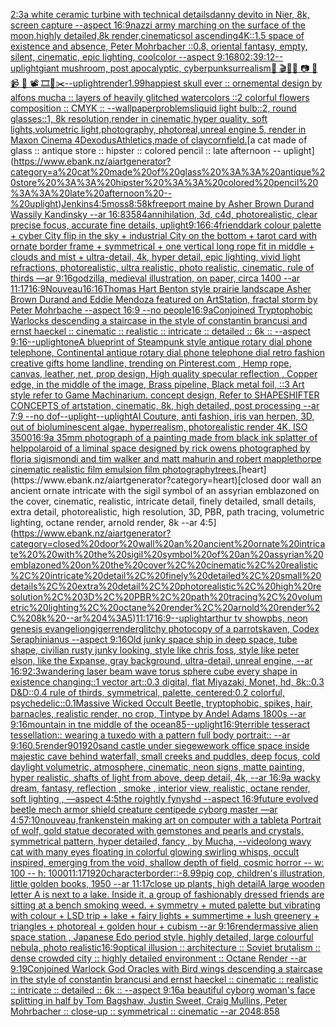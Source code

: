 [2:3](https://www.ebank.nz/aiartgenerator?category=2%3A3)[a white ceramic turbine with technical details](https://www.ebank.nz/aiartgenerator?category=a%20white%20ceramic%20turbine%20with%20technical%20details)[danny devito in Nier, 8k, screen capture --aspect 16:9](https://www.ebank.nz/aiartgenerator?category=danny%20devito%20in%20Nier%2C%208k%2C%20screen%20capture%20--aspect%2016%3A9)[nazzi army marching on the surface of the moon,highly detailed,8k render,cinematic](https://www.ebank.nz/aiartgenerator?category=nazzi%20army%20marching%20on%20the%20surface%20of%20the%20moon%2Chighly%20detailed%2C8k%20render%2Ccinematic)[sol ascending](https://www.ebank.nz/aiartgenerator?category=sol%20ascending)[4K](https://www.ebank.nz/aiartgenerator?category=4K)[::1.5 space of existence and absence, Peter Mohrbacher ::0.8, oriental fantasy, empty, silent, cinematic, epic lighting, coolcolor --aspect 9:16](https://www.ebank.nz/aiartgenerator?category=%3A%3A1.5%20space%20of%20existence%20and%20absence%2C%20Peter%20Mohrbacher%20%3A%3A0.8%2C%20oriental%20fantasy%2C%20empty%2C%20silent%2C%20cinematic%2C%20epic%20lighting%2C%20coolcolor%20--aspect%209%3A16)[80](https://www.ebank.nz/aiartgenerator?category=80)[2:3](https://www.ebank.nz/aiartgenerator?category=2%3A3)[9:12](https://www.ebank.nz/aiartgenerator?category=9%3A12)[--uplight](https://www.ebank.nz/aiartgenerator?category=--uplight)[giant mushroom, post apocalyptic, cyberpunk](https://www.ebank.nz/aiartgenerator?category=giant%20mushroom%2C%20post%20apocalyptic%2C%20cyberpunk)[surrealism](https://www.ebank.nz/aiartgenerator?category=surrealism)[🎨 🎬🌈📼 📷 📸 📹 🎥 📽 🎞🧬✂️](https://www.ebank.nz/aiartgenerator?category=%F0%9F%8E%A8%20%F0%9F%8E%AC%F0%9F%8C%88%F0%9F%93%BC%20%F0%9F%93%B7%20%F0%9F%93%B8%20%F0%9F%93%B9%20%F0%9F%8E%A5%20%F0%9F%93%BD%20%F0%9F%8E%9E%F0%9F%A7%AC%E2%9C%82%EF%B8%8F)[--uplight](https://www.ebank.nz/aiartgenerator?category=--uplight)[render](https://www.ebank.nz/aiartgenerator?category=render)[1.99](https://www.ebank.nz/aiartgenerator?category=1.99)[happiest skull ever :: ornemental design by alfons mucha :: layers of heavily glitched watercolors ::2 colorful flowers composition :: CMYK :: --wallpaper](https://www.ebank.nz/aiartgenerator?category=happiest%20skull%20ever%20%3A%3A%20ornemental%20design%20by%20alfons%20mucha%20%3A%3A%20layers%20of%20heavily%20glitched%20watercolors%20%3A%3A2%20colorful%20flowers%20composition%20%3A%3A%20CMYK%20%3A%3A%20--wallpaper)[problems](https://www.ebank.nz/aiartgenerator?category=problems)[liquid light bulb::2, round glasses::1, 8k resolution,render in cinematic,hyper quality, soft lights,volumetric light,photography, photoreal,unreal engine 5, render in Maxon Cinema 4D](https://www.ebank.nz/aiartgenerator?category=liquid%20light%20bulb%3A%3A2%2C%20round%20glasses%3A%3A1%2C%208k%20resolution%2Crender%20in%20cinematic%2Chyper%20quality%2C%20soft%20lights%2Cvolumetric%20light%2Cphotography%2C%20photoreal%2Cunreal%20engine%205%2C%20render%20in%20Maxon%20Cinema%204D)[exodus](https://www.ebank.nz/aiartgenerator?category=exodus)[Athletics,made of clay](https://www.ebank.nz/aiartgenerator?category=Athletics%2Cmade%20of%20clay)[cornfield.](https://www.ebank.nz/aiartgenerator?category=cornfield.)[a cat made of glass :: antique store :: hipster :: colored pencil :: late afternoon -- uplight](https://www.ebank.nz/aiartgenerator?category=a%20cat%20made%20of%20glass%20%3A%3A%20antique%20store%20%3A%3A%20hipster%20%3A%3A%20colored%20pencil%20%3A%3A%20late%20afternoon%20--%20uplight)[Jenkins](https://www.ebank.nz/aiartgenerator?category=Jenkins)[4:5](https://www.ebank.nz/aiartgenerator?category=4%3A5)[moss](https://www.ebank.nz/aiartgenerator?category=moss)[8:5](https://www.ebank.nz/aiartgenerator?category=8%3A5)[8k](https://www.ebank.nz/aiartgenerator?category=8k)[freeport maine by Asher Brown Durand Wassily Kandinsky --ar 16:8](https://www.ebank.nz/aiartgenerator?category=freeport%20maine%20by%20Asher%20Brown%20Durand%20Wassily%20Kandinsky%20--ar%2016%3A8)[3584](https://www.ebank.nz/aiartgenerator?category=3584)[annihilation, 3d, c4d, photorealistic, clear precise focus, accurate fine details, uplight](https://www.ebank.nz/aiartgenerator?category=annihilation%2C%203d%2C%20c4d%2C%20photorealistic%2C%20clear%20precise%20focus%2C%20accurate%20fine%20details%2C%20uplight)[9:16](https://www.ebank.nz/aiartgenerator?category=9%3A16)[6:4](https://www.ebank.nz/aiartgenerator?category=6%3A4)[friend](https://www.ebank.nz/aiartgenerator?category=friend)[dark colour palette + cyber City flip in the sky + industrial City on the bottom + tarot card with ornate border frame + symmetrical + one vertical long rope fit in middle + clouds and mist + ultra-detail, 4k, hyper detail, epic lighting, vivid light refractions, photorealistic, ultra realistic, photo realistic, cinematic, rule of thirds —ar 9:16](https://www.ebank.nz/aiartgenerator?category=dark%20colour%20palette%20%2B%20cyber%20City%20flip%20in%20the%20sky%20%2B%20industrial%20City%20on%20the%20bottom%20%2B%20tarot%20card%20with%20ornate%20border%20frame%20%2B%20symmetrical%20%2B%20one%20vertical%20long%20rope%20fit%20in%20middle%20%2B%20clouds%20and%20mist%20%2B%20ultra-detail%2C%204k%2C%20hyper%20detail%2C%20epic%20lighting%2C%20vivid%20light%20refractions%2C%20photorealistic%2C%20ultra%20realistic%2C%20photo%20realistic%2C%20cinematic%2C%20rule%20of%20thirds%20%E2%80%94ar%209%3A16)[godzilla, medieval illustration, on paper, circa 1400 --ar 11:17](https://www.ebank.nz/aiartgenerator?category=godzilla%2C%20medieval%20illustration%2C%20on%20paper%2C%20circa%201400%20--ar%2011%3A17)[16:9](https://www.ebank.nz/aiartgenerator?category=16%3A9)[Nouveau](https://www.ebank.nz/aiartgenerator?category=Nouveau)[16:16](https://www.ebank.nz/aiartgenerator?category=16%3A16)[Thomas Hart Benton style  prairie landscape Asher Brown Durand and Eddie Mendoza featured on ArtStation, fractal storm by Peter Mohrbache --aspect 16:9 --no people](https://www.ebank.nz/aiartgenerator?category=Thomas%20Hart%20Benton%20style%20%20prairie%20landscape%20Asher%20Brown%20Durand%20and%20Eddie%20Mendoza%20featured%20on%20ArtStation%2C%20fractal%20storm%20by%20Peter%20Mohrbache%20--aspect%2016%3A9%20--no%20people)[16:9](https://www.ebank.nz/aiartgenerator?category=16%3A9)[a](https://www.ebank.nz/aiartgenerator?category=a)[Conjoined Tryptophobic Warlocks descending a staircase in the style of constantin brancusi and ernst haeckel :: cinematic :: realistic :: intricate :: detailed :: 6k :: --aspect 9:16](https://www.ebank.nz/aiartgenerator?category=Conjoined%20Tryptophobic%20Warlocks%20descending%20a%20staircase%20in%20the%20style%20of%20constantin%20brancusi%20and%20ernst%20haeckel%20%3A%3A%20cinematic%20%3A%3A%20realistic%20%3A%3A%20intricate%20%3A%3A%20detailed%20%3A%3A%206k%20%3A%3A%20--aspect%209%3A16)[--uplight](https://www.ebank.nz/aiartgenerator?category=--uplight)[one](https://www.ebank.nz/aiartgenerator?category=one)[A blueprint of Steampunk style antique rotary dial phone telephone,  Continental antique rotary dial phone telephone dial retro fashion creative gifts home landline, trending on Pinterest.com  , Hemp rope, canvas, leather, net, prop design, High quality specular reflection , Copper  edge, in the middle of the image, Brass pipeline,  Black metal foil,  ::3  Art style refer to Game Machinarium.  concept design, Refer to SHAPESHIFTER CONCEPTS  of artstation, cinematic,  8k, high detailed,  post processing    --ar 7:9   --no dof](https://www.ebank.nz/aiartgenerator?category=A%20blueprint%20of%20Steampunk%20style%20antique%20rotary%20dial%20phone%20telephone%2C%20%20Continental%20antique%20rotary%20dial%20phone%20telephone%20dial%20retro%20fashion%20creative%20gifts%20home%20landline%2C%20trending%20on%20Pinterest.com%20%20%2C%20Hemp%20rope%2C%20canvas%2C%20leather%2C%20net%2C%20prop%20design%2C%20High%20quality%20specular%20reflection%20%2C%20Copper%20%20edge%2C%20in%20the%20middle%20of%20the%20image%2C%20Brass%20pipeline%2C%20%20Black%20metal%20foil%2C%20%20%3A%3A3%20%20Art%20style%20refer%20to%20Game%20Machinarium.%20%20concept%20design%2C%20Refer%20to%20SHAPESHIFTER%20CONCEPTS%20%20of%20artstation%2C%20cinematic%2C%20%208k%2C%20high%20detailed%2C%20%20post%20processing%20%20%20%20--ar%207%3A9%20%20%20--no%20dof)[--uplight](https://www.ebank.nz/aiartgenerator?category=--uplight)[--uplight](https://www.ebank.nz/aiartgenerator?category=--uplight)[AI Couture, anti fashion, iris van herpen, 3D, out of bioluminescent algae, hyperrealism, photorealistic render 4K, ISO 3500](https://www.ebank.nz/aiartgenerator?category=AI%20Couture%2C%20anti%20fashion%2C%20iris%20van%20herpen%2C%203D%2C%20out%20of%20bioluminescent%20algae%2C%20hyperrealism%2C%20photorealistic%20render%204K%2C%20ISO%203500)[16:9](https://www.ebank.nz/aiartgenerator?category=16%3A9)[a 35mm photograph of a painting made from black ink splatter of help](https://www.ebank.nz/aiartgenerator?category=a%2035mm%20photograph%20of%20a%20painting%20made%20from%20black%20ink%20splatter%20of%20help)[polaroid of a liminal space designed by rick owens photographed by floria sigismondi and tim walker  and matt mahurin and robert mapplethorpe cinematic realistic film emulsion film photography](https://www.ebank.nz/aiartgenerator?category=polaroid%20of%20a%20liminal%20space%20designed%20by%20rick%20owens%20photographed%20by%20floria%20sigismondi%20and%20tim%20walker%20%20and%20matt%20mahurin%20and%20robert%20mapplethorpe%20cinematic%20realistic%20film%20emulsion%20film%20photography)[trees.](https://www.ebank.nz/aiartgenerator?category=trees.)[heart](https://www.ebank.nz/aiartgenerator?category=heart)[closed door wall an ancient ornate intricate  with the sigil symbol of an assyrian emblazoned on the cover, cinematic, realistic, intricate detail, finely detailed, small details, extra detail, photorealistic, high resolution, 3D, PBR, path tracing, volumetric lighting, octane render, arnold render, 8k --ar 4:5](https://www.ebank.nz/aiartgenerator?category=closed%20door%20wall%20an%20ancient%20ornate%20intricate%20%20with%20the%20sigil%20symbol%20of%20an%20assyrian%20emblazoned%20on%20the%20cover%2C%20cinematic%2C%20realistic%2C%20intricate%20detail%2C%20finely%20detailed%2C%20small%20details%2C%20extra%20detail%2C%20photorealistic%2C%20high%20resolution%2C%203D%2C%20PBR%2C%20path%20tracing%2C%20volumetric%20lighting%2C%20octane%20render%2C%20arnold%20render%2C%208k%20--ar%204%3A5)[11:17](https://www.ebank.nz/aiartgenerator?category=11%3A17)[16:9](https://www.ebank.nz/aiartgenerator?category=16%3A9)[--uplight](https://www.ebank.nz/aiartgenerator?category=--uplight)[arthur tv showpbs, neon genesis evangelion](https://www.ebank.nz/aiartgenerator?category=arthur%20tv%20showpbs%2C%20neon%20genesis%20evangelion)[giger](https://www.ebank.nz/aiartgenerator?category=giger)[render](https://www.ebank.nz/aiartgenerator?category=render)[glitchy photocopy of a parrot](https://www.ebank.nz/aiartgenerator?category=glitchy%20photocopy%20of%20a%20parrot)[skaven, Codex Seraphinianus --aspect 9:16](https://www.ebank.nz/aiartgenerator?category=skaven%2C%20Codex%20Seraphinianus%20--aspect%209%3A16)[Old junky space ship in deep space, tube shape, civilian rusty junky looking, style like chris foss, style like peter elson, like the Expanse, gray background, ultra-detail, unreal engine, --ar 16:9](https://www.ebank.nz/aiartgenerator?category=Old%20junky%20space%20ship%20in%20deep%20space%2C%20tube%20shape%2C%20civilian%20rusty%20junky%20looking%2C%20style%20like%20chris%20foss%2C%20style%20like%20peter%20elson%2C%20like%20the%20Expanse%2C%20gray%20background%2C%20ultra-detail%2C%20unreal%20engine%2C%20--ar%2016%3A9)[2:3](https://www.ebank.nz/aiartgenerator?category=2%3A3)[wandering laser beam wave torus sphere cube every shape in existence changing::1 vector art::0.3 digital, flat Miyazaki, Monet, hd, 8k::0.3 D&D::0.4 rule of thirds, symmetrical, palette, centered:0.2 colorful, psychedelic::0.1](https://www.ebank.nz/aiartgenerator?category=wandering%20laser%20beam%20wave%20torus%20sphere%20cube%20every%20shape%20in%20existence%20changing%3A%3A1%20vector%20art%3A%3A0.3%20digital%2C%20flat%20Miyazaki%2C%20Monet%2C%20hd%2C%208k%3A%3A0.3%20D%26D%3A%3A0.4%20rule%20of%20thirds%2C%20symmetrical%2C%20palette%2C%20centered%3A0.2%20colorful%2C%20psychedelic%3A%3A0.1)[Massive Wicked Occult Beetle, tryptophobic, spikes, hair, barnacles, realistic render, no crop, Tintype by Andel Adams 1800s --ar 9:16](https://www.ebank.nz/aiartgenerator?category=Massive%20Wicked%20Occult%20Beetle%2C%20tryptophobic%2C%20spikes%2C%20hair%2C%20barnacles%2C%20realistic%20render%2C%20no%20crop%2C%20Tintype%20by%20Andel%20Adams%201800s%20--ar%209%3A16)[mountain in tne middle of the ocean](https://www.ebank.nz/aiartgenerator?category=mountain%20in%20tne%20middle%20of%20the%20ocean)[85](https://www.ebank.nz/aiartgenerator?category=85)[--uplight](https://www.ebank.nz/aiartgenerator?category=--uplight)[16:9](https://www.ebank.nz/aiartgenerator?category=16%3A9)[terrible tesseract tessellation:: wearing a tuxedo with a pattern full body portrait:: --ar 9:16](https://www.ebank.nz/aiartgenerator?category=terrible%20tesseract%20tessellation%3A%3A%20wearing%20a%20tuxedo%20with%20a%20pattern%20full%20body%20portrait%3A%3A%20--ar%209%3A16)[0.5](https://www.ebank.nz/aiartgenerator?category=0.5)[render](https://www.ebank.nz/aiartgenerator?category=render)[90](https://www.ebank.nz/aiartgenerator?category=90)[1920](https://www.ebank.nz/aiartgenerator?category=1920)[sand castle under siege](https://www.ebank.nz/aiartgenerator?category=sand%20castle%20under%20siege)[wework office space inside majestic cave behind waterfall, small creeks and puddles, deep focus, cold daylight volumetric, atmosphere, cinematic, neon signs, matte painting, hyper realistic, shafts of light from above, deep detail, 4k, --ar 16:9](https://www.ebank.nz/aiartgenerator?category=wework%20office%20space%20inside%20majestic%20cave%20behind%20waterfall%2C%20small%20creeks%20and%20puddles%2C%20deep%20focus%2C%20cold%20daylight%20volumetric%2C%20atmosphere%2C%20cinematic%2C%20neon%20signs%2C%20matte%20painting%2C%20hyper%20realistic%2C%20shafts%20of%20light%20from%20above%2C%20deep%20detail%2C%204k%2C%20--ar%2016%3A9)[a wacky dream, fantasy, reflection , smoke , interior view, realistic, octane render, soft lighting , —aspect 4:5](https://www.ebank.nz/aiartgenerator?category=a%20wacky%20dream%2C%20fantasy%2C%20reflection%20%2C%20smoke%20%2C%20interior%20view%2C%20realistic%2C%20octane%20render%2C%20soft%20lighting%20%2C%20%E2%80%94aspect%204%3A5)[the roightly fynyshd --aspect 16:9](https://www.ebank.nz/aiartgenerator?category=the%20roightly%20fynyshd%20--aspect%2016%3A9)[future evolved beetle mech armor shield creature centipede cyborg master —ar 4:5](https://www.ebank.nz/aiartgenerator?category=future%20evolved%20beetle%20mech%20armor%20shield%20creature%20centipede%20cyborg%20master%20%E2%80%94ar%204%3A5)[7:10](https://www.ebank.nz/aiartgenerator?category=7%3A10)[nouveau,](https://www.ebank.nz/aiartgenerator?category=nouveau%2C)[frankenstein making art on computer with a tablet](https://www.ebank.nz/aiartgenerator?category=frankenstein%20making%20art%20on%20computer%20with%20a%20tablet)[a Portrait of wolf, gold statue decorated with gemstones and  pearls and crystals, symmetrical pattern, hyper detailed, fancy , by Mucha, --video](https://www.ebank.nz/aiartgenerator?category=a%20Portrait%20of%20wolf%2C%20gold%20statue%20decorated%20with%20gemstones%20and%20%20pearls%20and%20crystals%2C%20symmetrical%20pattern%2C%20hyper%20detailed%2C%20fancy%20%2C%20by%20Mucha%2C%20--video)[long wavy cat with many eyes floating in colorful glowing swirling whisps, occult inspired, emerging from the void, shallow depth of field, cosmic horror -- w: 100 -- h: 1000](https://www.ebank.nz/aiartgenerator?category=long%20wavy%20cat%20with%20many%20eyes%20floating%20in%20colorful%20glowing%20swirling%20whisps%2C%20occult%20inspired%2C%20emerging%20from%20the%20void%2C%20shallow%20depth%20of%20field%2C%20cosmic%20horror%20--%20w%3A%20100%20--%20h%3A%201000)[11:17](https://www.ebank.nz/aiartgenerator?category=11%3A17)[1920](https://www.ebank.nz/aiartgenerator?category=1920)[character](https://www.ebank.nz/aiartgenerator?category=character)[border::-8.99](https://www.ebank.nz/aiartgenerator?category=border%3A%3A-8.99)[pig cop, children's illustration, little golden books, 1950 --ar 11:17](https://www.ebank.nz/aiartgenerator?category=pig%20cop%2C%20children%27s%20illustration%2C%20little%20golden%20books%2C%201950%20--ar%2011%3A17)[close up plants, high detail](https://www.ebank.nz/aiartgenerator?category=close%20up%20plants%2C%20high%20detail)[A large wooden letter A is next to a lake. Inside it, a group of fashionably dressed friends are sitting at a bench smoking weed.  + symmetry + muted palette but vibrating with colour + LSD trip + lake + fairy lights + summertime + lush greenery + triangles + photoreal + golden hour + cubism --ar 9:16](https://www.ebank.nz/aiartgenerator?category=A%20large%20wooden%20letter%20A%20is%20next%20to%20a%20lake.%20Inside%20it%2C%20a%20group%20of%20fashionably%20dressed%20friends%20are%20sitting%20at%20a%20bench%20smoking%20weed.%20%20%2B%20symmetry%20%2B%20muted%20palette%20but%20vibrating%20with%20colour%20%2B%20LSD%20trip%20%2B%20lake%20%2B%20fairy%20lights%20%2B%20summertime%20%2B%20lush%20greenery%20%2B%20triangles%20%2B%20photoreal%20%2B%20golden%20hour%20%2B%20cubism%20--ar%209%3A16)[render](https://www.ebank.nz/aiartgenerator?category=render)[massive alien space station , Japanese Edo period style, highly detailed, large colourful nebula, photo realistic](https://www.ebank.nz/aiartgenerator?category=massive%20alien%20space%20station%20%2C%20Japanese%20Edo%20period%20style%2C%20highly%20detailed%2C%20large%20colourful%20nebula%2C%20photo%20realistic)[16:9](https://www.ebank.nz/aiartgenerator?category=16%3A9)[optical illusion ::  architecture :: Soviet brutalism :: dense crowded city :: highly detailed environment :: Octane Render --ar 9:19](https://www.ebank.nz/aiartgenerator?category=optical%20illusion%20%3A%3A%20%20architecture%20%3A%3A%20Soviet%20brutalism%20%3A%3A%20dense%20crowded%20city%20%3A%3A%20highly%20detailed%20environment%20%3A%3A%20Octane%20Render%20--ar%209%3A19)[Conjoined Warlock God Oracles with Bird wings descending a staircase in the style of constantin brancusi and ernst haeckel :: cinematic :: realistic :: intricate :: detailed :: 6k :: --aspect 9:16](https://www.ebank.nz/aiartgenerator?category=Conjoined%20Warlock%20God%20Oracles%20with%20Bird%20wings%20descending%20a%20staircase%20in%20the%20style%20of%20constantin%20brancusi%20and%20ernst%20haeckel%20%3A%3A%20cinematic%20%3A%3A%20realistic%20%3A%3A%20intricate%20%3A%3A%20detailed%20%3A%3A%206k%20%3A%3A%20--aspect%209%3A16)[a beautiful cyborg woman's face splitting in half by Tom Bagshaw, Justin Sweet, Craig Mullins, Peter Mohrbacher :: close-up :: symmetrical :: cinematic --ar 2048:858](https://www.ebank.nz/aiartgenerator?category=a%20beautiful%20cyborg%20woman%27s%20face%20splitting%20in%20half%20by%20Tom%20Bagshaw%2C%20Justin%20Sweet%2C%20Craig%20Mullins%2C%20Peter%20Mohrbacher%20%3A%3A%20close-up%20%3A%3A%20symmetrical%20%3A%3A%20cinematic%20--ar%202048%3A858)